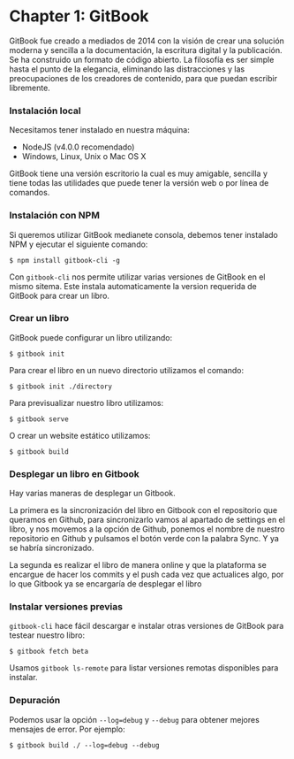 # Chapter 1: GitBook

GitBook fue creado a mediados de 2014 con la visión de crear una solución moderna y sencilla a la documentación, la escritura digital y la publicación. Se ha construido un formato de código abierto. La filosofía es ser simple hasta el punto de la elegancia, eliminando las distracciones y las preocupaciones de los creadores de contenido, para que puedan escribir libremente.

### Instalación local

Necesitamos tener instalado en nuestra máquina:

* NodeJS \(v4.0.0 recomendado\)
* Windows, Linux, Unix o Mac OS X

GitBook tiene una versión escritorio la cual es muy amigable, sencilla y tiene todas las utilidades que puede tener la versión web o por línea de comandos.

### Instalación con NPM

Si queremos utilizar GitBook medianete consola, debemos tener instalado NPM y ejecutar el siguiente comando:

`$ npm install gitbook-cli -g`

Con `gitbook-cli` nos permite utilizar varias versiones de GitBook en el mismo sitema. Este instala automaticamente la version requerida de GitBook para crear un libro.

### Crear un libro

GitBook puede configurar un libro utilizando:

`$ gitbook init`

Para crear el libro en un nuevo directorio utilizamos el comando:

`$ gitbook init ./directory`

Para previsualizar nuestro libro utilizamos:

`$ gitbook serve`

O crear un website estático utilizamos:

`$ gitbook build`

### Desplegar un libro en Gitbook

Hay varias maneras de desplegar un Gitbook.

La primera es la sincronización del libro en Gitbook con el repositorio que queramos en Github, para sincronizarlo vamos al apartado de settings en el libro, y nos movemos a la opción de Github, ponemos el nombre de nuestro repositorio en Github y pulsamos el botón verde con la palabra Sync. Y ya se habría sincronizado.

La segunda es realizar el libro de manera online y que la plataforma se encargue de hacer los commits y el push cada vez que actualices algo, por lo que Gitbook ya se encargaría de desplegar el libro

### Instalar versiones previas

`gitbook-cli` hace fácil descargar e instalar otras versiones de GitBook para testear nuestro libro:

`$ gitbook fetch beta`

Usamos `gitbook ls-remote` para listar versiones remotas disponibles para instalar.

### Depuración

Podemos usar la opción `--log=debug` y `--debug` para obtener mejores mensajes de error. Por ejemplo:

`$ gitbook build ./ --log=debug --debug`


